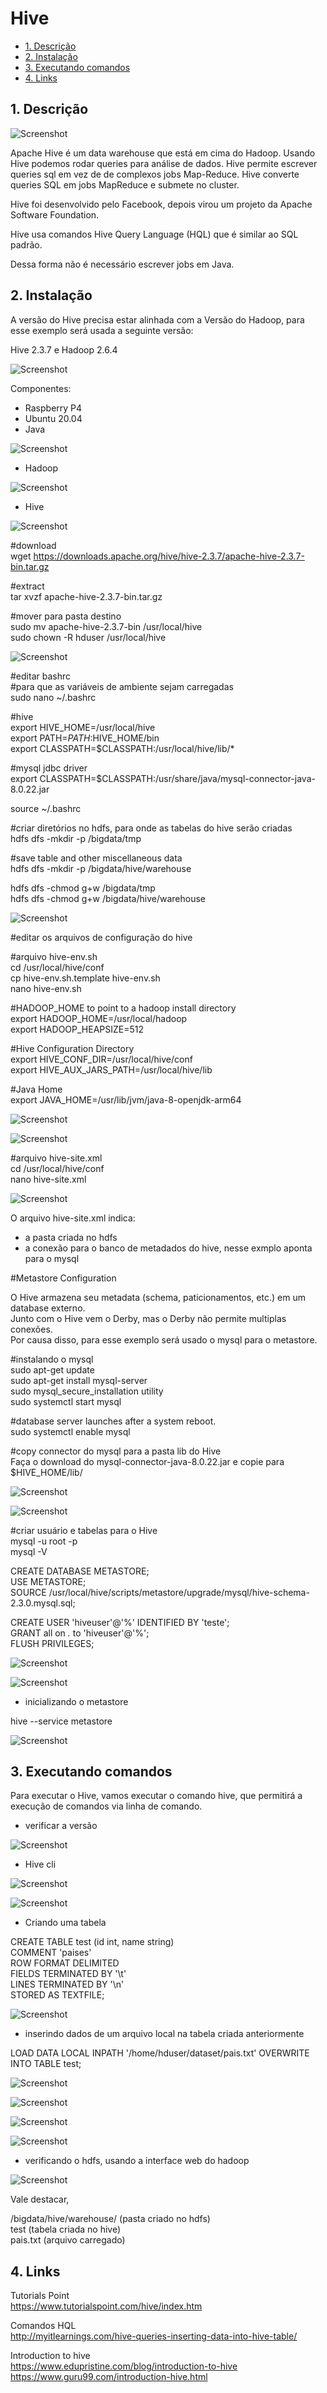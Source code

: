 # Hive

- [1. Descrição](#link1)
- [2. Instalação](#link2)
- [3. Executando comandos](#link3)
- [4. Links](#link4)

<a id="link1"></a>
## 1. Descrição

![Screenshot](/images/h00.jpg)

Apache Hive é um data warehouse que está em cima do Hadoop. Usando Hive podemos rodar queries para
análise de dados. Hive permite escrever queries sql em vez de de complexos jobs Map-Reduce. 
Hive converte queries SQL em jobs MapReduce e submete no cluster.

Hive foi desenvolvido pelo Facebook, depois virou um projeto da Apache Software Foundation.

Hive usa comandos Hive Query Language (HQL) que é similar ao SQL padrão.

Dessa forma não é necessário escrever jobs em Java.

<a id="link2"></a>
## 2. Instalação

A versão do Hive precisa estar alinhada com a Versão do Hadoop, para esse exemplo será usada a seguinte versão:

Hive 2.3.7 e Hadoop 2.6.4

![Screenshot](/images/h01.jpg)

Componentes:
- Raspberry P4
- Ubuntu 20.04
- Java

![Screenshot](/images/h02.jpg)

- Hadoop

![Screenshot](/images/h03.jpg)

- Hive

![Screenshot](/images/h04.jpg)

#download</br>
wget https://downloads.apache.org/hive/hive-2.3.7/apache-hive-2.3.7-bin.tar.gz

#extract</br>
tar xvzf apache-hive-2.3.7-bin.tar.gz

#mover para pasta destino</br>
sudo mv apache-hive-2.3.7-bin /usr/local/hive</br>
sudo chown -R hduser /usr/local/hive</br>

![Screenshot](/images/h06.jpg)

#editar bashrc</br>
#para que as variáveis de ambiente sejam carregadas</br>
sudo nano ~/.bashrc</br>

#hive</br>
export HIVE_HOME=/usr/local/hive</br>
export PATH=$PATH:$HIVE_HOME/bin</br>
export CLASSPATH=$CLASSPATH:/usr/local/hive/lib/*</br>

#mysql jdbc driver</br>
export CLASSPATH=$CLASSPATH:/usr/share/java/mysql-connector-java-8.0.22.jar</br>

source ~/.bashrc</br>

#criar diretórios no hdfs, para onde as tabelas do hive serão criadas</br>
hdfs dfs -mkdir -p /bigdata/tmp</br>

#save table and other miscellaneous data</br>
hdfs dfs -mkdir -p /bigdata/hive/warehouse</br>

hdfs dfs -chmod g+w /bigdata/tmp</br>
hdfs dfs -chmod g+w /bigdata/hive/warehouse</br>

![Screenshot](/images/h07.jpg)

#editar os arquivos de configuração do hive</br>

#arquivo hive-env.sh</br>
cd /usr/local/hive/conf</br>
cp hive-env.sh.template hive-env.sh</br>
nano hive-env.sh</br>

#HADOOP_HOME to point to a hadoop install directory</br>
export HADOOP_HOME=/usr/local/hadoop</br>
export HADOOP_HEAPSIZE=512</br>

#Hive Configuration Directory</br>
export HIVE_CONF_DIR=/usr/local/hive/conf</br>
export HIVE_AUX_JARS_PATH=/usr/local/hive/lib</br>

#Java Home</br>
export JAVA_HOME=/usr/lib/jvm/java-8-openjdk-arm64</br>

![Screenshot](/images/h08.jpg)

![Screenshot](/images/h09.jpg)

#arquivo hive-site.xml</br>
cd /usr/local/hive/conf</br>
nano hive-site.xml</br>

![Screenshot](/images/h10.jpg)

O arquivo hive-site.xml indica:</br>
- a pasta criada no hdfs</br>
- a conexão para o banco de metadados do hive, nesse exmplo aponta para o mysql</br>

#Metastore Configuration

O Hive armazena seu metadata (schema, paticionamentos, etc.) em um database externo.</br>
Junto com o Hive vem o Derby, mas o Derby não permite multiplas conexões.</br>
Por causa disso, para esse exemplo será usado o mysql para o metastore.

#instalando o mysql</br>
sudo apt-get update</br>
sudo apt-get install mysql-server</br>
sudo mysql_secure_installation utility</br>
sudo systemctl start mysql</br>

#database server launches after a system reboot.</br>
sudo systemctl enable mysql</br>

#copy connector do mysql para a pasta lib do Hive</br>
Faça o download do mysql-connector-java-8.0.22.jar e copie para $HIVE_HOME/lib/</br>

![Screenshot](/images/h11.jpg)

![Screenshot](/images/h12.jpg)

#criar usuário e tabelas para o Hive</br>
mysql -u root -p</br>
mysql -V</br>

CREATE DATABASE METASTORE;</br>
USE METASTORE;</br>
SOURCE /usr/local/hive/scripts/metastore/upgrade/mysql/hive-schema-2.3.0.mysql.sql;</br>

CREATE USER 'hiveuser'@'%' IDENTIFIED BY 'teste';</br>
GRANT all on *.* to 'hiveuser'@'%';</br>
FLUSH PRIVILEGES;</br>

![Screenshot](/images/h13.jpg)

![Screenshot](/images/h14.jpg)

- inicializando o metastore

hive --service metastore</br>

![Screenshot](/images/h14a.jpg)

<a id="link3"></a>
## 3. Executando comandos

Para executar o Hive, vamos executar o comando hive, que permitirá a execução de comandos via linha de comando.

- verificar a versão

![Screenshot](/images/h15.jpg)

- Hive cli

![Screenshot](/images/h16.jpg)

![Screenshot](/images/h16a.jpg)

- Criando uma tabela

CREATE TABLE test (id int, name string)</br>
COMMENT 'paises'</br>
ROW FORMAT  DELIMITED</br>
FIELDS TERMINATED BY '\t'</br>
LINES TERMINATED BY '\n'</br>
STORED AS TEXTFILE;</br>

![Screenshot](/images/h16b.jpg)

- inserindo dados de um arquivo local na tabela criada anteriormente

LOAD DATA LOCAL INPATH '/home/hduser/dataset/pais.txt' OVERWRITE INTO TABLE test;</br>

![Screenshot](/images/h17.jpg)

![Screenshot](/images/h18.jpg)

![Screenshot](/images/h19.jpg)

![Screenshot](/images/h20.jpg)

- verificando o hdfs, usando a interface web do hadoop

![Screenshot](/images/h21.jpg)

Vale destacar, 

/bigdata/hive/warehouse/ (pasta criado no hdfs)</br>
test (tabela criada no hive)</br>
pais.txt (arquivo carregado)</br>

<a id="link4"></a>
## 4. Links

Tutorials Point</br>
https://www.tutorialspoint.com/hive/index.htm

Comandos HQL</br>
http://myitlearnings.com/hive-queries-inserting-data-into-hive-table/

Introduction to hive</br>
https://www.edupristine.com/blog/introduction-to-hive</br>
https://www.guru99.com/introduction-hive.html</br>


